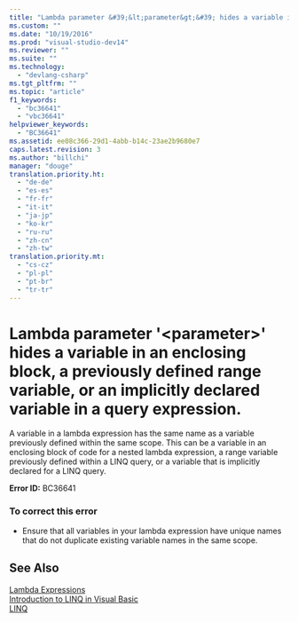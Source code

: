```yaml
---
title: "Lambda parameter &#39;&lt;parameter&gt;&#39; hides a variable in an enclosing block, a previously defined range variable, or an implicitly declared variable in a query expression."
ms.custom: ""
ms.date: "10/19/2016"
ms.prod: "visual-studio-dev14"
ms.reviewer: ""
ms.suite: ""
ms.technology: 
  - "devlang-csharp"
ms.tgt_pltfrm: ""
ms.topic: "article"
f1_keywords: 
  - "bc36641"
  - "vbc36641"
helpviewer_keywords: 
  - "BC36641"
ms.assetid: ee08c366-29d1-4abb-b14c-23ae2b9680e7
caps.latest.revision: 3
ms.author: "billchi"
manager: "douge"
translation.priority.ht: 
  - "de-de"
  - "es-es"
  - "fr-fr"
  - "it-it"
  - "ja-jp"
  - "ko-kr"
  - "ru-ru"
  - "zh-cn"
  - "zh-tw"
translation.priority.mt: 
  - "cs-cz"
  - "pl-pl"
  - "pt-br"
  - "tr-tr"
---
```

# Lambda parameter &#39;&lt;parameter&gt;&#39; hides a variable in an enclosing block, a previously defined range variable, or an implicitly declared variable in a query expression.
A variable in a lambda expression has the same name as a variable previously defined within the same scope. This can be a variable in an enclosing block of code for a nested lambda expression, a range variable previously defined within a LINQ query, or a variable that is implicitly declared for a LINQ query.  
  
 **Error ID:** BC36641  
  
### To correct this error  
  
-   Ensure that all variables in your lambda expression have unique names that do not duplicate existing variable names in the same scope.  
  
## See Also  
 [Lambda Expressions](../Topic/Lambda%20Expressions%20\(Visual%20Basic\).md)   
 [Introduction to LINQ in Visual Basic](../Topic/Introduction%20to%20LINQ%20in%20Visual%20Basic.md)   
 [LINQ](../Topic/LINQ%20in%20Visual%20Basic.md)